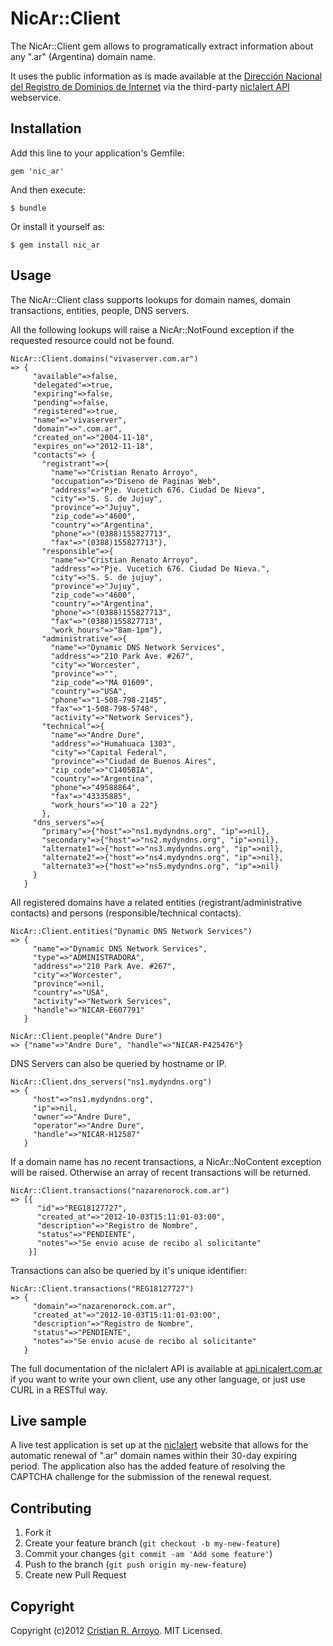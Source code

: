 # NicAr::Client

The NicAr::Client gem allows to programatically extract information about any ".ar" (Argentina) domain name. 

It uses the public information as is made available at the [Dirección Nacional del Registro de Dominios de Internet](http://www.nic.ar) via the third-party [nic!alert API](http://api.nicalert.com.ar) webservice.

## Installation

Add this line to your application's Gemfile:

    gem 'nic_ar'

And then execute:

    $ bundle

Or install it yourself as:

    $ gem install nic_ar

## Usage

The NicAr::Client class supports lookups for domain names, domain transactions, entities, people, DNS servers.

All the following lookups will raise a NicAr::NotFound exception if the requested resource could not be found.

    NicAr::Client.domains("vivaserver.com.ar")
    => {
         "available"=>false,
         "delegated"=>true,
         "expiring"=>false,
         "pending"=>false,
         "registered"=>true,
         "name"=>"vivaserver",
         "domain"=>".com.ar",
         "created_on"=>"2004-11-18",
         "expires_on"=>"2012-11-18",
         "contacts"=> {
           "registrant"=>{
             "name"=>"Cristian Renato Arroyo",
             "occupation"=>"Diseno de Paginas Web",
             "address"=>"Pje. Vucetich 676. Ciudad De Nieva",
             "city"=>"S. S. de Jujuy",
             "province"=>"Jujuy",
             "zip_code"=>"4600",
             "country"=>"Argentina",
             "phone"=>"(0388)155827713",
             "fax"=>"(0388)155827713"},
           "responsible"=>{
             "name"=>"Cristian Renato Arroyo",
             "address"=>"Pje. Vucetich 676. Ciudad De Nieva.",
             "city"=>"S. S. de jujuy",
             "province"=>"Jujuy",
             "zip_code"=>"4600",
             "country"=>"Argentina",
             "phone"=>"(0388)155827713",
             "fax"=>"(0388)155827713",
             "work_hours"=>"8am-1pm"},
           "administrative"=>{
             "name"=>"Dynamic DNS Network Services",
             "address"=>"210 Park Ave. #267",
             "city"=>"Worcester",
             "province"=>"",
             "zip_code"=>"MA 01609",
             "country"=>"USA",
             "phone"=>"1-508-798-2145",
             "fax"=>"1-508-798-5748",
             "activity"=>"Network Services"},
           "technical"=>{
             "name"=>"Andre Dure",
             "address"=>"Humahuaca 1303",
             "city"=>"Capital Federal",
             "province"=>"Ciudad de Buenos Aires",
             "zip_code"=>"C1405BIA",
             "country"=>"Argentina",
             "phone"=>"49588864",
             "fax"=>"43335885",
             "work_hours"=>"10 a 22"}
           },
         "dns_servers"=>{
           "primary"=>{"host"=>"ns1.mydyndns.org", "ip"=>nil},
           "secondary"=>{"host"=>"ns2.mydyndns.org", "ip"=>nil},
           "alternate1"=>{"host"=>"ns3.mydyndns.org", "ip"=>nil},
           "alternate2"=>{"host"=>"ns4.mydyndns.org", "ip"=>nil},
           "alternate3"=>{"host"=>"ns5.mydyndns.org", "ip"=>nil}
         }
       }

All registered domains have a related entities (registrant/administrative contacts) and persons (responsible/technical contacts).

    NicAr::Client.entities("Dynamic DNS Network Services")
    => {
         "name"=>"Dynamic DNS Network Services",
         "type"=>"ADMINISTRADORA",
         "address"=>"210 Park Ave. #267",
         "city"=>"Worcester",
         "province"=>nil,
         "country"=>"USA",
         "activity"=>"Network Services",
         "handle"=>"NICAR-E607791"
       }

    NicAr::Client.people("Andre Dure")
    => {"name"=>"Andre Dure", "handle"=>"NICAR-P425476"}

DNS Servers can also be queried by hostname or IP.

    NicAr::Client.dns_servers("ns1.mydyndns.org")
    => {
         "host"=>"ns1.mydyndns.org",
         "ip"=>nil,
         "owner"=>"Andre Dure",
         "operator"=>"Andre Dure",
         "handle"=>"NICAR-H12587"
       }

If a domain name has no recent transactions, a NicAr::NoContent exception will be raised. Otherwise an array of recent transactions will be returned.

    NicAr::Client.transactions("nazarenorock.com.ar")
    => [{
          "id"=>"REG18127727",
          "created_at"=>"2012-10-03T15:11:01-03:00",
          "description"=>"Registro de Nombre",
          "status"=>"PENDIENTE",
          "notes"=>"Se envio acuse de recibo al solicitante"
        }]

Transactions can also be queried by it's unique identifier:

    NicAr::Client.transactions("REG18127727")
    => {
         "domain"=>"nazarenorock.com.ar",
         "created_at"=>"2012-10-03T15:11:01-03:00",
         "description"=>"Registro de Nombre",
         "status"=>"PENDIENTE",
         "notes"=>"Se envio acuse de recibo al solicitante"
       }

The full documentation of the nic!alert API is available at [api.nicalert.com.ar](http://api.nicalert.com.ar) if you want to write your own client, use any other language, or just use CURL in a RESTful way.

## Live sample

A live test application is set up at the [nic!alert](http://www.nicalert.com.ar) website that allows for the automatic renewal of ".ar" domain names within their 30-day expiring period. The application also has the added feature of resolving the CAPTCHA challenge for the submission of the renewal request.

## Contributing

1. Fork it
2. Create your feature branch (`git checkout -b my-new-feature`)
3. Commit your changes (`git commit -am 'Add some feature'`)
4. Push to the branch (`git push origin my-new-feature`)
5. Create new Pull Request

## Copyright

Copyright (c)2012 [Cristian R. Arroyo](mailto:cristian.arroyo@vivasserver.com). MIT Licensed.

